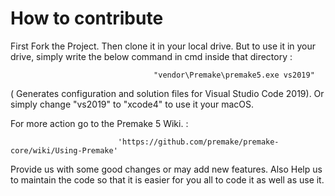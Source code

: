 # How to contribute
First Fork the Project.
Then clone it in your local drive.
But to use it in your drive, simply write the below command in cmd inside that directory :

                                    "vendor\Premake\premake5.exe vs2019" 

( Generates configuration and solution files for Visual Studio Code 2019).
Or simply change "vs2019" to "xcode4" to use it your macOS. 

For more action go to the Premake 5 Wiki. :
                        
                            'https://github.com/premake/premake-core/wiki/Using-Premake'

Provide us with some good changes or may add new features. Also Help us to maintain the code so that it is easier for you all to code it as well as use it.
